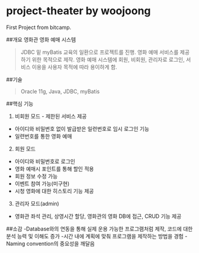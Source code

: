 # project-theater by woojoong
First Project from bitcamp.

##개요
영화관 영화 예매 시스템
>JDBC 밑 myBatis 교육의 일환으로 프로젝트를 진행.
>영화 예매 서비스를 제공하기 위한 목적으로 제작.
>영화 예매 시스템에 회원, 비회원, 관리자로 로그인, 서비스 이용을 사용자 목적에 따라 용이하게 함. 

##기술
>Oracle 11g, Java, JDBC, myBatis

##핵심 기능
1. 비회원 모드 - 제한된 서비스 제공
- 아이디와 비밀번호 없이 발급받은 일련번호로 임시 로그인 기능
- 일련번호를 통한 영화 예매

2. 회원 모드
- 아이디와 비밀번호로 로그인
- 영화 예매시 포인트를 통해 할인 적용
- 회원 정보 수정 가능
- 이벤트 참여 가능(미구현)
- 시청 영화에 대한 히스토리 기능 제공

3. 관리자 모드(admin)
- 영화관 좌석 관리, 상영시간 할당, 영화관의 영화 DB에 접근, CRUD 기능 제공

##소감
-Database와의 연동을 통해 실제 운용 가능한 프로그램처럼 제작, 코드에 대한 분석 능력 및 이해도 증가
-시간 내에 계획에 맞춰 프로그램을 제작하는 방법을 경험
-Naming convention의 중요성을 깨달음
